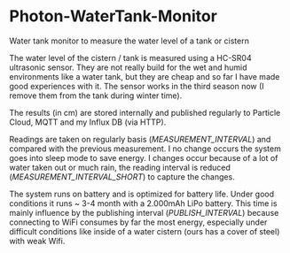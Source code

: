 # Photon-WaterTank-Monitor
Water tank monitor to measure the water level of a tank or cistern

The water level of the cistern / tank is measured using a HC-SR04 ultrasonic sensor. They are not really build for the wet and humid environments like a water tank, but they are cheap and so far I have made good experiences with it. The sensor works in the third season now (I remove them from the tank during winter time).

The results (in cm) are stored internally and published regularly to Particle Cloud, MQTT and my Influx DB (via HTTP).

Readings are taken on regularly basis (*MEASUREMENT_INTERVAL*) and compared with the previous measurement. I no change occurs the system goes into sleep mode to save energy. I changes occur because of a lot of water taken out or much rain, the reading interval is reduced (*MEASUREMENT_INTERVAL_SHORT*) to capture the changes.

The system runs on battery and is optimized for battery life. Under good conditions it runs ~ 3-4 month with a 2.000mAh LiPo battery. This time is mainly influence by the publishing interval (*PUBLISH_INTERVAL*) because connecting to WiFi consumes by far the most energy, especially under difficult conditions like inside of a water cistern (ours has a cover of steel) with weak Wifi.
